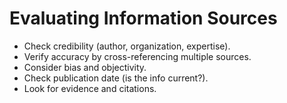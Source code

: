 # Evaluating Information Sources

- Check credibility (author, organization, expertise).
- Verify accuracy by cross-referencing multiple sources.
- Consider bias and objectivity.
- Check publication date (is the info current?).
- Look for evidence and citations.
